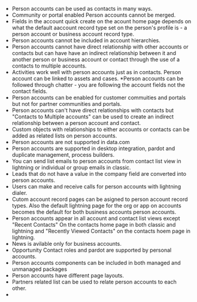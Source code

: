 * Person accounts can be used as contacts in many ways.
* Community or portal enabled Person accounts cannot be merged.
* Fields in the account quick create on the acount home page depends on what the default aaccount record type set on the person's profile 
is - a person account or business account record type.
* Person accounts cannot be included in account hierarchies.
* Person accounts cannot have direct relationship with other accounts or contacts but can have have an indirect relationship between it 
and another person or business account or contact through the use of a contacts to multiple accounts.
* Activities work well with person accounts just as in contacts.
Person account can be linked to assets and cases.
*Person accounts can be followed through chatter - you are following the account fields not the contact fields.
* Person accounts can be enabled for customer commuities and portals but not for partner communities and portals.
* Person accounts can't have direct relationships with contacts but "Contacts to Multiple accounts" can be used to create an indirect 
relationship between a person account and contact.
* Custom objects with relationships to either accounts or contacts can be added as related lists on person accounts.
* Person accounts are not supported in data.com
* Person accounts are supported in desktop integration, pardot and duplicate management, process builders.
* You can send list emails to person accounts from contact list view in lightning or individual or group emails in classic.
* Leads that do not have a value in the company field are converted into person accounts.
* Users can make and receive calls for person accounts with lightning dialer.
* Cutom account record pages can be asigned to person account record types. Also the default lightning page for the org or app on accounts 
becomes the default for both business accounts person accounts.
* Person accounts appear in all account and contact list views except "Recent Contacts" On the contacts home page in both classic and 
lightning and "Recently Viewed Contacts" on the contacts hoem page in lightning.
* News is avilable only for business accounts.
* Opportunity Contact roles and pardot are supported by personal accounts.
* Person accounts components can be included in both managed and unmanaged packages
* Person accounts have different page layouts.
* Partners related list can be used to relate person accounts to each other.
*
